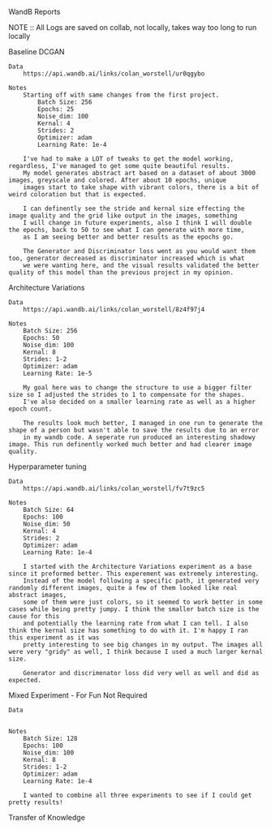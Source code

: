 WandB Reports

NOTE :: All Logs are saved on collab, not locally, takes way too long to run locally

Baseline DCGAN

    Data
        https://api.wandb.ai/links/colan_worstell/ur0qgybo

    Notes
        Starting off with same changes from the first project.
            Batch Size: 256
            Epochs: 25
            Noise_dim: 100
            Kernal: 4
            Strides: 2
            Optimizer: adam
            Learning Rate: 1e-4

        I've had to make a LOT of tweaks to get the model working, regardless, I've managed to get some quite beautiful results.
        My model generates abstract art based on a dataset of about 3000 images, greyscale and colored. After about 10 epochs, unique
        images start to take shape with vibrant colors, there is a bit of weird coloration but that is expected.

        I can definently see the stride and kernal size effecting the image quality and the grid like output in the images, something
        I will change in future experiments, also I think I will double the epochs, back to 50 to see what I can generate with more time,
        as I am seeing better and better results as the epochs go.

        The Generator and Discriminator loss went as you would want them too, generator decreased as discriminator increased which is what
        we were wanting here, and the visual results validated the better quality of this model than the previous project in my opinion.


Architecture Variations

    Data
        https://api.wandb.ai/links/colan_worstell/8z4f97j4

    Notes
        Batch Size: 256
        Epochs: 50
        Noise_dim: 100
        Kernal: 8
        Strides: 1-2
        Optimizer: adam
        Learning Rate: 1e-5

        My goal here was to change the structure to use a bigger filter size so I adjusted the strides to 1 to compensate for the shapes.
        I've also decided on a smaller learning rate as well as a higher epoch count.

        The results look much better, I managed in one run to generate the shape of a person but wasn't able to save the results due to an error
        in my wandb code. A seperate run produced an interesting shadowy image. This run definently worked much better and had clearer image quality.


Hyperparameter tuning

    Data
        https://api.wandb.ai/links/colan_worstell/fv7t9zc5

    Notes
        Batch Size: 64
        Epochs: 100
        Noise_dim: 50
        Kernal: 4
        Strides: 2
        Optimizer: adam
        Learning Rate: 1e-4

        I started with the Architecture Variations experiment as a base since it preformed better. This experement was extremely interesting.
        Instead of the model following a specific path, it generated very randomly different images, quite a few of them looked like real abstract images,
        some of them were just colors, so it seemed to work better in some cases while being pretty jumpy. I think the smaller batch size is the cause for this
        and potentially the learning rate from what I can tell. I also think the kernal size has something to do with it. I'm happy I ran this experiment as it was
        pretty interesting to see big changes in my output. The images all were very "gridy" as well, I think because I used a much larger kernal size.

        Generator and discrimenator loss did very well as well and did as expected.



Mixed Experiment - For Fun Not Required

    Data


    Notes
        Batch Size: 128
        Epochs: 100
        Noise_dim: 100
        Kernal: 8
        Strides: 1-2
        Optimizer: adam
        Learning Rate: 1e-4

        I wanted to combine all three experiments to see if I could get pretty results!


Transfer of Knowledge


